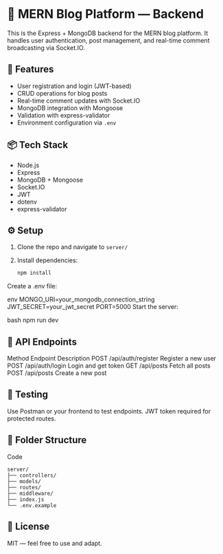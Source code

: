 # 🧠 MERN Blog Platform — Backend

This is the Express + MongoDB backend for the MERN blog platform. It handles user authentication, post management, and real-time comment broadcasting via Socket.IO.

## 🚀 Features

- User registration and login (JWT-based)
- CRUD operations for blog posts
- Real-time comment updates with Socket.IO
- MongoDB integration with Mongoose
- Validation with express-validator
- Environment configuration via `.env`

## 📦 Tech Stack

- Node.js
- Express
- MongoDB + Mongoose
- Socket.IO
- JWT
- dotenv
- express-validator

## ⚙️ Setup

1. Clone the repo and navigate to `server/`
2. Install dependencies:

   ```bash
   npm install
Create a .env file:

env
MONGO_URI=your_mongodb_connection_string
JWT_SECRET=your_jwt_secret
PORT=5000
Start the server:

bash
npm run dev

## 📡 API Endpoints
Method	Endpoint	Description
POST	/api/auth/register	Register a new user
POST	/api/auth/login	Login and get token
GET	/api/posts	Fetch all posts
POST	/api/posts	Create a new post

## 🧪 Testing
Use Postman or your frontend to test endpoints. JWT token required for protected routes.

## 📁 Folder Structure
Code
```
server/
├── controllers/
├── models/
├── routes/
├── middleware/
├── index.js
└── .env.example
```

## 📜 License
MIT — feel free to use and adapt.
